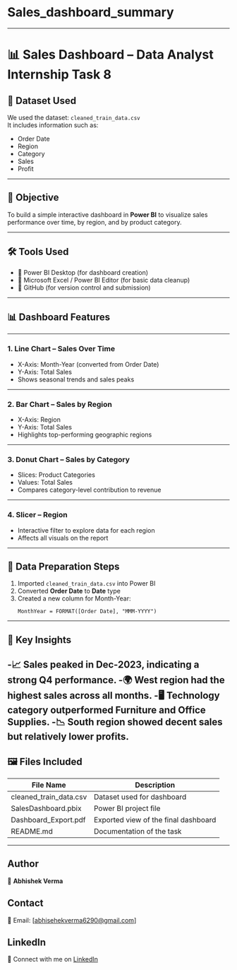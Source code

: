 # Sales_dashboard_summary
---
# 📊 Sales Dashboard – Data Analyst Internship Task 8

## 📁 Dataset Used
We used the dataset: `cleaned_train_data.csv`  
It includes information such as:
- Order Date
- Region
- Category
- Sales
- Profit

---

## 🧠 Objective
To build a simple interactive dashboard in **Power BI** to visualize sales performance over time, by region, and by product category.

---

## 🛠 Tools Used
- 🔹 Power BI Desktop (for dashboard creation)
- 🔹 Microsoft Excel / Power BI Editor (for basic data cleanup)
- 🔹 GitHub (for version control and submission)

---

## 📊 Dashboard Features
---
### 1. **Line Chart – Sales Over Time**
- X-Axis: Month-Year (converted from Order Date)
- Y-Axis: Total Sales
- Shows seasonal trends and sales peaks
---
### 2. **Bar Chart – Sales by Region**
- X-Axis: Region
- Y-Axis: Total Sales
- Highlights top-performing geographic regions
---
### 3. **Donut Chart – Sales by Category**
- Slices: Product Categories
- Values: Total Sales
- Compares category-level contribution to revenue
---
### 4. **Slicer – Region**
- Interactive filter to explore data for each region
- Affects all visuals on the report


---
## 🧹 Data Preparation Steps

1. Imported `cleaned_train_data.csv` into Power BI
2. Converted **Order Date** to **Date** type
3. Created a new column for Month-Year:
   ```DAX
   MonthYear = FORMAT([Order Date], "MMM-YYYY")
    ```
---
  ## 📌 Key Insights
   
-📈 Sales peaked in Dec-2023, indicating a strong Q4 performance.
-🌍 West region had the highest sales across all months.
-🖥️ Technology category outperformed Furniture and Office Supplies.
-📉 South region showed decent sales but relatively lower profits.
---
## 🖼️ Files Included

| File Name | 	Description |
|----------|----------|
| cleaned_train_data.csv| 	Dataset used for dashboard | 
| SalesDashboard.pbix | Power BI project file | 
| Dashboard_Export.pdf| Exported view of the final dashboard | 
| README.md | 	Documentation of the task | 

---
## Author
👤 **Abhishek Verma**  

## Contact
📧 Email: [abhisehekverma6290@gmail.com]

## LinkedIn
🔗 Connect with me on [LinkedIn](https://www.linkedin.com/in/abhishek-verma-52603a313/)

